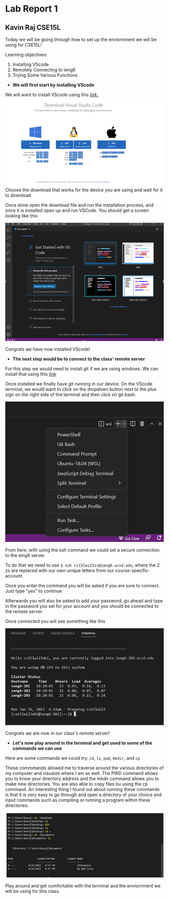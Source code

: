 # Lab Report 1

## Kavin Raj CSE15L

Today we will be going through how to set up the enviornment we will be using for CSE15L!

Learning objectives:

1. Installing VScode
2. Remotely Connecting to ieng6
3. Trying Some Various Functions

- **We will first start by installing VScode**

We will want to install VScode using this [link.](https://code.visualstudio.com/download)
![image](Screenshot_20230116_054304.png)
Choose the download that works for the device you are using and wait for it to download. 

Once done open the download file and run the installation process, and once it is installed open up and run VSCode. You should get a screen looking like this:

![image](Screenshot_20230116_054631.png)

Congrats we have now installed VScode!

- **The next step would be to connect to the class' remote server**

For this step we would need to install git if we are using windows. We can install that using this [link](https://gitforwindows.org/)

Once installed we finally have git running in our device. On the VScode terminal, we would want to click on the dropdown button next to the plus sign on the right side of the terminal and then click on git bash.

![image](Screenshot_20230116_060623.png)

From here, with using the ssh command we could set a secure connection to the ieng6 server.

To do that we need to use 
`$ ssh cs15lwi23zz@ieng6.ucsd.edu`, where the 2 zs are replaced with our own unique letters from our course-specific-account.

Once you enter the command you will be asked if you are sure to connect. Just type "yes" to continue

Afterwards you will also be asked to add your password, go ahead and type in the password you set for your account and you should be connected to the remote server

Once connected you will see something like this 

![image](Screenshot_20230116_062526.png)

Congrats we are now in our class's remote server!

- **Let's now play around in the terminal and get used to some of the commands we can use**

Here are some commands we could try: `cd`, `ls`, `pwd`, `mkdir`, and `cp`

These commmands allowed me to traverse around the various directories of my computer and visuaize where I am as well. The PWD command allows you to know your directory address and the mkdir command allows you to make new directories. You are also able to copy files bu using the cp command. An interesting thing I found out about running these commands is that it is very easy to go through and open a directory of your choice and input commands such as compiling or running a program within these directories.


![image](Screenshot_20230116_064926.png)

Play around and get comfortable with the terminal and the enviornment we will be using for this class.
